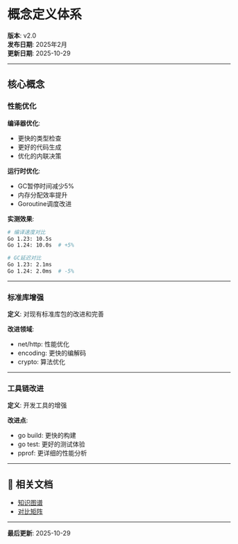 ﻿# 概念定义体系

**版本**: v2.0  
**发布日期**: 2025年2月  
**更新日期**: 2025-10-29

---

## 核心概念

### 性能优化

**编译器优化**:

- 更快的类型检查
- 更好的代码生成
- 优化的内联决策

**运行时优化**:

- GC暂停时间减少5%
- 内存分配效率提升
- Goroutine调度改进

**实测效果**:

```bash
# 编译速度对比
Go 1.23: 10.5s
Go 1.24: 10.0s  # +5%

# GC延迟对比
Go 1.23: 2.1ms
Go 1.24: 2.0ms  # -5%
```

---

### 标准库增强

**定义**: 对现有标准库包的改进和完善

**改进领域**:

- net/http: 性能优化
- encoding: 更快的编解码
- crypto: 算法优化

---

### 工具链改进

**定义**: 开发工具的增强

**改进点**:

- go build: 更快的构建
- go test: 更好的测试体验
- pprof: 更详细的性能分析

---

## 🔗 相关文档

- [知识图谱](./00-知识图谱.md)
- [对比矩阵](./00-对比矩阵.md)

---

**最后更新**: 2025-10-29
